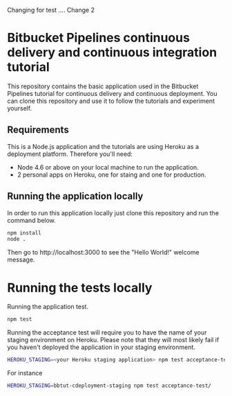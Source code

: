 Changing for test ....
Change 2
# Bitbucket Pipelines continuous delivery and continuous integration tutorial

This repository contains the basic application used in the Bitbucket Pipelines tutorial for continuous delivery and continuous deployment. You can clone this repository and use it to follow the tutorials and experiment yourself.

## Requirements

This is a Node.js application and the tutorials are using Heroku as a deployment platform. Therefore you'll need:

  * Node 4.6 or above on your local machine to run the application.
  * 2 personal apps on Heroku, one for staing and one for production.

## Running the application locally

In order to run this application locally just clone this repository and run the command below.

```bash
npm install
node .
```

Then go to http://localhost:3000 to see the "Hello World!" welcome message.

# Running the tests locally

Running the application test.

```bash
npm test
```

Running the acceptance test will require you to have the name of your staging environment on Heroku. Please note that they will most likely fail if you haven't deployed the application in your staging environment.

```bash
HEROKU_STAGING=<your Heroku staging application> npm test acceptance-test/
```

For instance

```bash
HEROKU_STAGING=bbtut-cdeployment-staging npm test acceptance-test/
```
